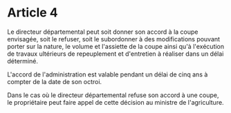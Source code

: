 # Article 4

Le directeur départemental peut soit donner son accord à la coupe envisagée, soit le refuser, soit le subordonner à des modifications pouvant porter sur la nature, le volume et l'assiette de la coupe ainsi qu'à l'exécution de travaux ultérieurs de repeuplement et d'entretien à réaliser dans un délai déterminé.

L'accord de l'administration est valable pendant un délai de cinq ans à compter de la date de son octroi.

Dans le cas où le directeur départemental refuse son accord à une coupe, le propriétaire peut faire appel de cette décision au ministre de l'agriculture.
